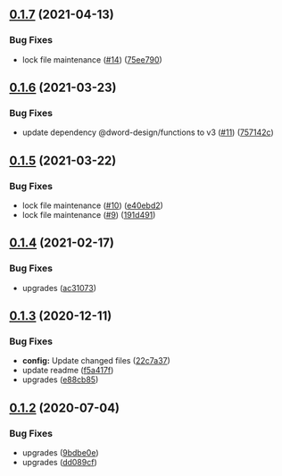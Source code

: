 ## [0.1.7](https://github.com/dword-design/ceiling-plugin-mongodb/compare/v0.1.6...v0.1.7) (2021-04-13)


### Bug Fixes

* lock file maintenance ([#14](https://github.com/dword-design/ceiling-plugin-mongodb/issues/14)) ([75ee790](https://github.com/dword-design/ceiling-plugin-mongodb/commit/75ee7907b2e2f0132e5727a0f0549ba2ed368dc9))

## [0.1.6](https://github.com/dword-design/ceiling-plugin-mongodb/compare/v0.1.5...v0.1.6) (2021-03-23)


### Bug Fixes

* update dependency @dword-design/functions to v3 ([#11](https://github.com/dword-design/ceiling-plugin-mongodb/issues/11)) ([757142c](https://github.com/dword-design/ceiling-plugin-mongodb/commit/757142c260f660aa9de3987007386a218bc0ed88))

## [0.1.5](https://github.com/dword-design/ceiling-plugin-mongodb/compare/v0.1.4...v0.1.5) (2021-03-22)


### Bug Fixes

* lock file maintenance ([#10](https://github.com/dword-design/ceiling-plugin-mongodb/issues/10)) ([e40ebd2](https://github.com/dword-design/ceiling-plugin-mongodb/commit/e40ebd2590643606e59d194d350c757da8f6b048))
* lock file maintenance ([#9](https://github.com/dword-design/ceiling-plugin-mongodb/issues/9)) ([191d491](https://github.com/dword-design/ceiling-plugin-mongodb/commit/191d49180f0861d7a88f8115180ddc681b116143))

## [0.1.4](https://github.com/dword-design/ceiling-plugin-mongodb/compare/v0.1.3...v0.1.4) (2021-02-17)


### Bug Fixes

* upgrades ([ac31073](https://github.com/dword-design/ceiling-plugin-mongodb/commit/ac31073181730781880042c0856d4941a9185bc8))

## [0.1.3](https://github.com/dword-design/ceiling-plugin-mongodb/compare/v0.1.2...v0.1.3) (2020-12-11)


### Bug Fixes

* **config:** Update changed files ([22c7a37](https://github.com/dword-design/ceiling-plugin-mongodb/commit/22c7a37ec8ccf89d489d65bf9acc63733f31af4d))
* update readme ([f5a417f](https://github.com/dword-design/ceiling-plugin-mongodb/commit/f5a417f30277961e6dd518520fe67e0be78d6b81))
* upgrades ([e88cb85](https://github.com/dword-design/ceiling-plugin-mongodb/commit/e88cb85438febe6253b036edebac286ba686c9e4))

## [0.1.2](https://github.com/dword-design/ceiling-plugin-mongodb/compare/v0.1.1...v0.1.2) (2020-07-04)


### Bug Fixes

* upgrades ([9bdbe0e](https://github.com/dword-design/ceiling-plugin-mongodb/commit/9bdbe0e902fd410b8164b3af81688f5b2a808e44))
* upgrades ([dd089cf](https://github.com/dword-design/ceiling-plugin-mongodb/commit/dd089cf8c762a1ad882bcb77d126f4ff982626e1))
